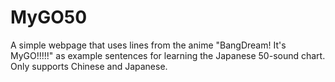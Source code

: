 # MyGO50
A simple webpage that uses lines from the anime "BangDream! It's MyGO!!!!!" as example sentences for learning the Japanese 50-sound chart. Only supports Chinese and Japanese.
